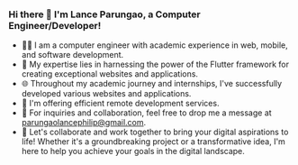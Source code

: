 ### Hi there 👋 I'm Lance Parungao, a Computer Engineer/Developer! 

- 👨‍💻 I am a computer engineer with academic experience in web, mobile, and software development.
- 🚀 My expertise lies in harnessing the power of the Flutter framework for creating exceptional websites and applications.
- 🌐 Throughout my academic journey and internships, I've successfully developed various websites and applications.
- 💼 I'm offering efficient remote development services.
- 📧 For inquiries and collaboration, feel free to drop me a message at parungaolancephilip@gmail.com.
- 🤝 Let's collaborate and work together to bring your digital aspirations to life! Whether it's a groundbreaking project or a transformative idea, I'm here to help you achieve your goals in the digital landscape.
